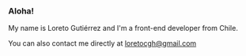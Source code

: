 ### Aloha!

My name is Loreto Gutiérrez and I'm a front-end developer from Chile.

You can also contact me directly at loretocgh@gmail.com


